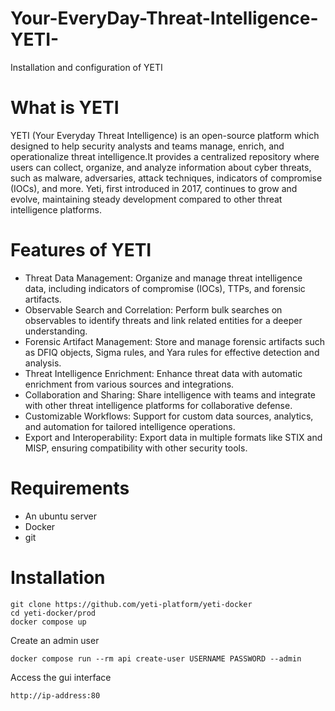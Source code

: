 # Your-EveryDay-Threat-Intelligence-YETI-
Installation and configuration of YETI


# What is YETI
YETI (Your Everyday Threat Intelligence) is an open-source platform which designed to help security analysts and teams manage, enrich, and operationalize threat intelligence.It provides a centralized repository where users can collect, organize, and analyze information about cyber threats, such as malware, adversaries, attack techniques, indicators of compromise (IOCs), and more. Yeti, first introduced in 2017, continues to grow and evolve, maintaining steady development compared to other threat intelligence platforms. 

# Features of YETI
* Threat Data Management: Organize and manage threat intelligence data, including indicators of compromise (IOCs), TTPs, and forensic artifacts.
* Observable Search and Correlation: Perform bulk searches on observables to identify threats and link related entities for a deeper understanding.
* Forensic Artifact Management: Store and manage forensic artifacts such as DFIQ objects, Sigma rules, and Yara rules for effective detection and analysis.
* Threat Intelligence Enrichment: Enhance threat data with automatic enrichment from various sources and integrations.
* Collaboration and Sharing: Share intelligence with teams and integrate with other threat intelligence platforms for collaborative defense.
* Customizable Workflows: Support for custom data sources, analytics, and automation for tailored intelligence operations.
* Export and Interoperability: Export data in multiple formats like STIX and MISP, ensuring compatibility with other security tools.

# Requirements
 * An ubuntu server
 * Docker
 * git
   
# Installation
````````
git clone https://github.com/yeti-platform/yeti-docker
cd yeti-docker/prod
docker compose up
````````

Create an admin user 
```````
docker compose run --rm api create-user USERNAME PASSWORD --admin
```````

Access the gui interface
```````````
http://ip-address:80
```````````


 
